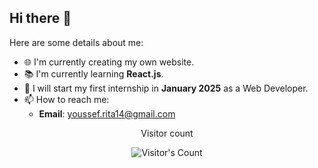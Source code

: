 ## Hi there 👋


Here are some details about me:

- 🌐 I'm currently creating my own website.
- 📚 I'm currently learning **React.js**.
- 🚀 I will start my first internship in **January 2025** as a Web Developer.
- 📫 How to reach me:  
  - **Email**: youssef.rita14@gmail.com


<div align="center"> 
  <p>Visitor count</p>
  <img src="https://profile-counter.glitch.me/{USERNAME}/count.svg" alt="Visitor's Count" />
</div>
